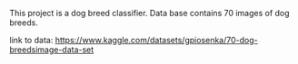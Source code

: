 


This project is a dog breed classifier. Data base contains 70 images of dog breeds.

link to data: https://www.kaggle.com/datasets/gpiosenka/70-dog-breedsimage-data-set
